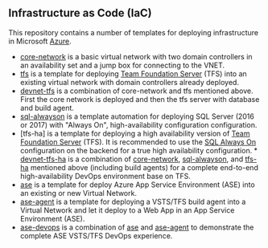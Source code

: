 Infrastructure as Code (IaC)
----------------------------

This repository contains a number of templates for deploying infrastructure in Microsoft [Azure](https://azure.microsoft.com/en-us/).

* [core-network](core-network/) is a basic virtual network with two domain controllers in an availability set and a jump box for connecting to the VNET. 
* [tfs](tfs/) is a template for deploying [Team Foundation Server](https://www.visualstudio.com/tfs/) (TFS) into an existing virtual network with domain controllers already deployed. 
* [devnet-tfs](devnet-tfs) is a combination of core-network and tfs mentioned above. First the core network is deployed and then the tfs server with database and build agent.
* [sql-alwayson](sql-alwayson) is a template automation for deploying SQL Server (2016 or 2017) with "Always On", high-availability configuration configuration.
* [tfs-ha] is a template for deploying a high availability version of [Team Foundation Server](https://www.visualstudio.com/tfs/) (TFS). It is recommended to use the [SQL Always On](sql-alwayson) configuration on the backend for a true high availability configuration.  * [devnet-tfs-ha](devnet-tfs-ha) is a combination of [core-network](core-network), [sql-alwayson](sql-alwayson), and [tfs-ha](tfs-ha) mentioned above (including build agents) for a complete end-to-end high-availability DevOps environment base on TFS.
* [ase](ase/) is a template for deploy Azure App Service Environment (ASE) into an existing or new Virtual Network.
* [ase-agent](ase-agent/) is a template for deploying a VSTS/TFS build agent into a Virtual Network and let it deploy to a Web App in an App Service Environment (ASE).
* [ase-devops](ase-devops/) is a combination of [ase](ase/) and [ase-agent](ase-agent/) to demonstrate the complete ASE VSTS/TFS DevOps experience. 
